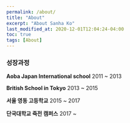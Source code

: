 ```yaml
---
permalink: /about/
title: "About"
excerpt: "About Sanha Ko"
last_modified_at: 2020-12-01T12:04:24-04:00
toc: true
tags: [About]
---
```


### 성장과정

**Aoba Japan International school** 2011 ~ 2013

**British School in Tokyo** 2013 ~ 2015

**서울 영동 고등학교** 2015 ~ 2017

**단국대학교 죽전 캠퍼스** 2017 ~ 